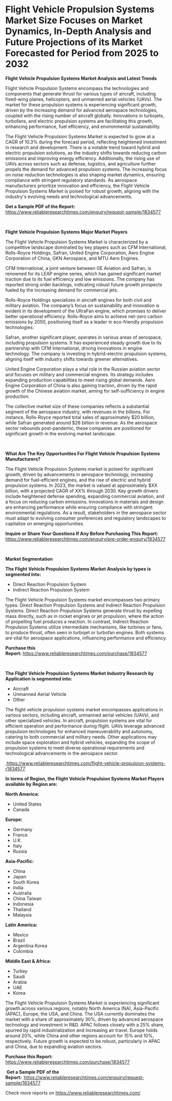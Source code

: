<p><h1>Flight Vehicle Propulsion Systems Market Size Focuses on Market Dynamics, In-Depth Analysis and Future Projections of its Market Forecasted for Period from 2025 to 2032</h1></p><p><strong>Flight Vehicle Propulsion Systems Market Analysis and Latest Trends</strong></p>
<p><p>Flight Vehicle Propulsion Systems encompass the technologies and components that generate thrust for various types of aircraft, including fixed-wing planes, helicopters, and unmanned aerial vehicles (UAVs). The market for these propulsion systems is experiencing significant growth, driven by the increasing demand for advanced aerospace technologies, coupled with the rising number of aircraft globally. Innovations in turbojets, turbofans, and electric propulsion systems are facilitating this growth, enhancing performance, fuel efficiency, and environmental sustainability.</p><p>The Flight Vehicle Propulsion Systems Market is expected to grow at a CAGR of 10.3% during the forecast period, reflecting heightened investment in research and development. There is a notable trend toward hybrid and electric propulsion solutions, as the industry shifts towards reducing carbon emissions and improving energy efficiency. Additionally, the rising use of UAVs across sectors such as defense, logistics, and agriculture further propels the demand for advanced propulsion systems. The increasing focus on noise reduction technologies is also shaping market dynamics, ensuring compliance with stringent regulatory standards. As aerospace manufacturers prioritize innovation and efficiency, the Flight Vehicle Propulsion Systems Market is poised for robust growth, aligning with the industry's evolving needs and technological advancements.</p></p>
<p><strong>Get a Sample PDF of the Report:&nbsp;</strong> <a href="https://www.reliableresearchtimes.com/enquiry/request-sample/1834577?utm_campaign=2532&utm_medium=2&utm_source=Github&utm_content=ia&utm_term=28022025&utm_id=flight-vehicle-propulsion-systems">https://www.reliableresearchtimes.com/enquiry/request-sample/1834577</a></p>
<p>&nbsp;</p>
<p><strong>Flight Vehicle Propulsion Systems Major Market Players</strong></p>
<p><p>The Flight Vehicle Propulsion Systems Market is characterized by a competitive landscape dominated by key players such as CFM International, Rolls-Royce Holdings, Safran, United Engine Corporation, Aero Engine Corporation of China, GKN Aerospace, and MTU Aero Engines. </p><p>CFM International, a joint venture between GE Aviation and Safran, is renowned for its LEAP engine series, which has gained significant market traction due to its fuel efficiency and low emissions. The company has reported strong order backlogs, indicating robust future growth prospects fueled by the increasing demand for commercial jets.</p><p>Rolls-Royce Holdings specializes in aircraft engines for both civil and military aviation. The company’s focus on sustainability and innovation is evident in its development of the UltraFan engine, which promises to deliver better operational efficiency. Rolls-Royce aims to achieve net-zero carbon emissions by 2050, positioning itself as a leader in eco-friendly propulsion technologies.</p><p>Safran, another significant player, operates in various areas of aerospace, including propulsion systems. It has experienced steady growth due to its partnership with CFM International, driving innovations in engine technology. The company is investing in hybrid-electric propulsion systems, aligning itself with industry shifts towards greener alternatives.</p><p>United Engine Corporation plays a vital role in the Russian aviation sector and focuses on military and commercial engines. Its strategy includes expanding production capabilities to meet rising global demands. Aero Engine Corporation of China is also gaining traction, driven by the rapid growth of the Chinese aviation market, aiming for self-sufficiency in engine production.</p><p>The collective market size of these companies reflects a substantial segment of the aerospace industry, with revenues in the billions. For instance, Rolls-Royce reported total sales of approximately $20 billion, while Safran generated around $26 billion in revenue. As the aerospace sector rebounds post-pandemic, these companies are positioned for significant growth in the evolving market landscape.</p></p>
<p>&nbsp;</p>
<p><strong>What Are The Key Opportunities For Flight Vehicle Propulsion Systems Manufacturers?</strong></p>
<p><p>The Flight Vehicle Propulsion Systems market is poised for significant growth, driven by advancements in aerospace technology, increasing demand for fuel-efficient engines, and the rise of electric and hybrid propulsion systems. In 2023, the market is valued at approximately $XX billion, with a projected CAGR of XX% through 2030. Key growth drivers include heightened defense spending, expanding commercial aviation, and a focus on reducing carbon emissions. Innovations in materials and design are enhancing performance while ensuring compliance with stringent environmental regulations. As a result, stakeholders in the aerospace sector must adapt to evolving consumer preferences and regulatory landscapes to capitalize on emerging opportunities.</p></p>
<p><strong>Inquire or Share Your Questions If Any Before Purchasing This Report:</strong> <a href="https://www.reliableresearchtimes.com/enquiry/pre-order-enquiry/1834577?utm_campaign=2532&utm_medium=2&utm_source=Github&utm_content=ia&utm_term=28022025&utm_id=flight-vehicle-propulsion-systems">https://www.reliableresearchtimes.com/enquiry/pre-order-enquiry/1834577</a></p>
<p>&nbsp;</p>
<p><strong>Market Segmentation</strong></p>
<p><strong>The Flight Vehicle Propulsion Systems Market Analysis by types is segmented into:</strong></p>
<p><ul><li>Direct Reaction Propulsion System</li><li>Indirect Reaction Propulsion System</li></ul></p>
<p><p>The Flight Vehicle Propulsion Systems market encompasses two primary types: Direct Reaction Propulsion Systems and Indirect Reaction Propulsion Systems. Direct Reaction Propulsion Systems generate thrust by expelling mass directly, such as in rocket engines or jet propulsion, where the action of propelling fuel produces a reaction. In contrast, Indirect Reaction Propulsion Systems utilize intermediate mechanisms, like turbines or fans, to produce thrust, often seen in turbojet or turbofan engines. Both systems are vital for aerospace applications, influencing performance and efficiency.</p></p>
<p><strong>Purchase this Report:&nbsp;</strong><a href="https://www.reliableresearchtimes.com/purchase/1834577?utm_campaign=2532&utm_medium=2&utm_source=Github&utm_content=ia&utm_term=28022025&utm_id=flight-vehicle-propulsion-systems">https://www.reliableresearchtimes.com/purchase/1834577</a></p>
<p>&nbsp;</p>
<p><strong>The Flight Vehicle Propulsion Systems Market Industry Research by Application is segmented into:</strong></p>
<p><ul><li>Aircraft</li><li>Unmanned Aerial Vehicle</li><li>Other</li></ul></p>
<p><p>The flight vehicle propulsion systems market encompasses applications in various sectors, including aircraft, unmanned aerial vehicles (UAVs), and other specialized vehicles. In aircraft, propulsion systems are vital for efficient operation and performance during flight. UAVs leverage advanced propulsion technologies for enhanced maneuverability and autonomy, catering to both commercial and military needs. Other applications may include space exploration and hybrid vehicles, expanding the scope of propulsion systems to meet diverse operational requirements and technological advancements in the aerospace sector.</p></p>
<p><a href="https://www.reliableresearchtimes.com/flight-vehicle-propulsion-systems-r1834577?utm_campaign=2532&utm_medium=2&utm_source=Github&utm_content=ia&utm_term=28022025&utm_id=flight-vehicle-propulsion-systems">&nbsp;https://www.reliableresearchtimes.com/flight-vehicle-propulsion-systems-r1834577</a></p>
<p><strong>In terms of Region, the Flight Vehicle Propulsion Systems Market Players available by Region are:</strong></p>
<p>
    <p> <strong> North America: </strong>
        <ul>
            <li>United States</li>
            <li>Canada</li>
        </ul>
        </p> 
    <p> <strong> Europe: </strong>
        <ul>
            <li>Germany</li>
            <li>France</li>
            <li>U.K.</li>
            <li>Italy</li>
            <li>Russia</li>
        </ul>
        </p> 
    <p> <strong> Asia-Pacific: </strong>
        <ul>
            <li>China</li>
            <li>Japan</li>
            <li>South Korea</li>
            <li>India</li>
            <li>Australia</li>
            <li>China Taiwan</li>
            <li>Indonesia</li>
            <li>Thailand</li>
            <li>Malaysia</li>
        </ul>
        </p> 
    <p> <strong> Latin America: </strong>
        <ul>
            <li>Mexico</li>
            <li>Brazil</li>
            <li>Argentina Korea</li>
            <li>Colombia</li>
        </ul>
        </p> 
    <p> <strong> Middle East & Africa: </strong>
        <ul>
            <li>Turkey</li>
            <li>Saudi</li>
            <li>Arabia</li>
            <li>UAE</li>
            <li>Korea</li>
        </ul>
    </p>
    </p>
<p><p>The Flight Vehicle Propulsion Systems Market is experiencing significant growth across various regions, notably North America (NA), Asia-Pacific (APAC), Europe, the USA, and China. The USA currently dominates the market with a share of approximately 30%, driven by advanced aerospace technology and investment in R&D. APAC follows closely with a 25% share, spurred by rapid industrialization and increasing air travel. Europe holds around 20%, while China and other regions account for 15% and 10%, respectively. Future growth is expected to be robust, particularly in APAC and China, due to expanding aviation sectors.</p></p>
<p><strong>Purchase this Report: </strong><a href="https://www.reliableresearchtimes.com/purchase/1834577?utm_campaign=2532&utm_medium=2&utm_source=Github&utm_content=ia&utm_term=28022025&utm_id=flight-vehicle-propulsion-systems">https://www.reliableresearchtimes.com/purchase/1834577</a></p>
<p>&nbsp;<strong>Get a Sample PDF of the Report:&nbsp;&nbsp;</strong><a href="https://www.reliableresearchtimes.com/enquiry/request-sample/1834577?utm_campaign=2532&utm_medium=2&utm_source=Github&utm_content=ia&utm_term=28022025&utm_id=flight-vehicle-propulsion-systems">https://www.reliableresearchtimes.com/enquiry/request-sample/1834577</a></p>
<p><strong></strong></p>
<p>Check more reports on <a href="https://www.reliableresearchtimes.com/?utm_campaign=2532&utm_medium=2&utm_source=Github&utm_content=ia&utm_term=28022025&utm_id=flight-vehicle-propulsion-systems">https://www.reliableresearchtimes.com/</a></p>